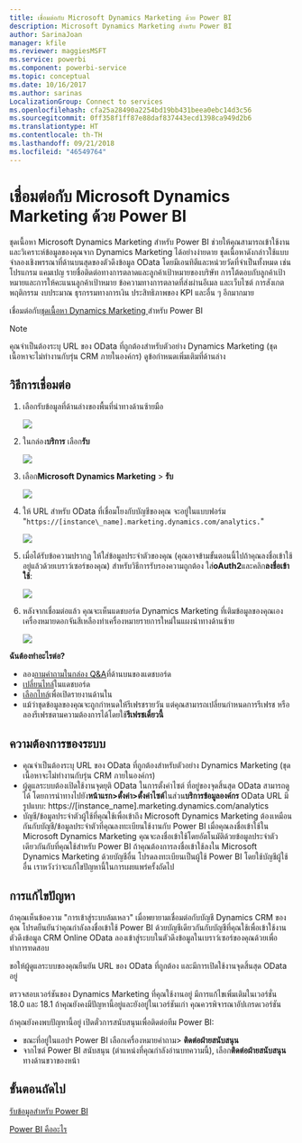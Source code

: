 ```yaml
---
title: เชื่อมต่อกับ Microsoft Dynamics Marketing ด้วย Power BI
description: Microsoft Dynamics Marketing สำหรับ Power BI
author: SarinaJoan
manager: kfile
ms.reviewer: maggiesMSFT
ms.service: powerbi
ms.component: powerbi-service
ms.topic: conceptual
ms.date: 10/16/2017
ms.author: sarinas
LocalizationGroup: Connect to services
ms.openlocfilehash: cfa25a28490a2254bd19bb431beea0ebc14d3c56
ms.sourcegitcommit: 0ff358f1ff87e88daf837443ecd1398ca949d2b6
ms.translationtype: HT
ms.contentlocale: th-TH
ms.lasthandoff: 09/21/2018
ms.locfileid: "46549764"
---
```

# <a name="connect-to-microsoft-dynamics-marketing-with-power-bi"></a>เชื่อมต่อกับ Microsoft Dynamics Marketing ด้วย Power BI
ชุดเนื้อหา Microsoft Dynamics Marketing สำหรับ Power BI ช่วยให้คุณสามารถเข้าใช้งานและวิเคราะห์ข้อมูลของคุณจาก Dynamics Marketing ได้อย่างง่ายดาย ชุดเนื้อหาดังกล่าวใช้แบบจำลองเชิงพรรณาที่ด้านบนสุดของตัวดึงข้อมูล OData โดยมีเอนทิตีและหน่วยวัดที่จำเป็นทั้งหมด เช่น โปรแกรม แคมเปญ รายชื่อติดต่อทางการตลาดและลูกค้าเป้าหมายของบริษัท การโต้ตอบกับลูกค้าเป้าหมายและการให้คะแนนลูกค้าเป้าหมาย ข้อความทางการตลาดที่ส่งผ่านอีเมล และเว็บไซต์ การสังเกตพฤติกรรม งบประมาณ ธุรกรรมทางการเงิน ประสิทธิภาพของ KPI และอื่น ๆ อีกมากมาย 

เชื่อมต่อกับ[ชุดเนื้อหา Dynamics Marketing ](https://app.powerbi.com/getdata/services/microsoft-dynamics-marketing)สำหรับ Power BI

>[!NOTE]
>คุณจำเป็นต้องระบุ URL ของ OData ที่ถูกต้องสำหรับตัวอย่าง Dynamics Marketing (ชุดเนื้อหาจะไม่ทำงานกับรุ่น CRM ภายในองค์กร) ดูข้อกำหนดเพิ่มเติมที่ด้านล่าง

## <a name="how-to-connect"></a>วิธีการเชื่อมต่อ
1. เลือกรับข้อมูลที่ด้านล่างของพื้นที่นำทางด้านซ้ายมือ
   
   ![](media/service-connect-to-microsoft-dynamics-marketing/pbi_getdata.png) 
2. ในกล่อง**บริการ** เลือก**รับ**
   
   ![](media/service-connect-to-microsoft-dynamics-marketing/pbi_getservices.png) 
3. เลือก**Microsoft Dynamics Marketing** \> **รับ**
   
   ![](media/service-connect-to-microsoft-dynamics-marketing/mdmarketing.png)
4. ให้ URL สำหรับ OData ที่เชื่อมโยงกับบัญชีของคุณ  จะอยู่ในแบบฟอร์ม "`https://[instance\_name].marketing.dynamics.com/analytics.`"
   
   ![](media/service-connect-to-microsoft-dynamics-marketing/pbi_dynmktgserviceurl.png)
5. เมื่อได้รับข้อความปรากฏ ให้ใส่ข้อมูลประจำตัวของคุณ (คุณอาจข้ามขั้นตอนนี้ไปถ้าคุณลงชื่อเข้าใช้อยู่แล้วด้วยเบราว์เซอร์ของคุณ) สำหรับวิธีการรับรองความถูกต้อง ใส่**oAuth2**และคลิก**ลงชื่อเข้าใช้**:
   
   ![](media/service-connect-to-microsoft-dynamics-marketing/pbi_dynammktgoauth2.png)
6. หลังจากเชื่อมต่อแล้ว คุณจะเห็นแดชบอร์ด Dynamics Marketing ที่เติมข้อมูลของคุณเอง เครื่องหมายดอกจันสีเหลืองทำเครื่องหมายรายการใหม่ในแผงนำทางด้านซ้าย
   
   ![](media/service-connect-to-microsoft-dynamics-marketing/pbi_dynammktgnewdash.png)

**ฉันต้องทำอะไรต่อ?**

* ลอง[ถามคำถามในกล่อง Q&A](consumer/end-user-q-and-a.md)ที่ด้านบนของแดชบอร์ด
* [เปลี่ยนไทล์](service-dashboard-edit-tile.md)ในแดชบอร์ด
* [เลือกไทล์](consumer/end-user-tiles.md)เพื่อเปิดรายงานด้านใน
* แม้ว่าชุดข้อมูลของคุณจะถูกกำหนดให้รีเฟรชรายวัน แต่คุณสามารถเปลี่ยนกำหนดการรีเฟรช หรือลองรีเฟรชตามความต้องการได้โดยใช้**รีเฟรชเดี๋ยวนี้**

## <a name="system-requirements"></a>ความต้องการของระบบ
* คุณจำเป็นต้องระบุ URL ของ OData ที่ถูกต้องสำหรับตัวอย่าง Dynamics Marketing (ชุดเนื้อหาจะไม่ทำงานกับรุ่น CRM ภายในองค์กร)  
* ผู้ดูแลระบบต้องเปิดใช้งานจุดยุติ OData ในการตั้งค่าไซต์ ที่อยู่ของจุดสิ้นสุด OData สามารถดูได้ โดยการนำทางไปยัง**หน้าแรก\>ตั้งค่า\>ตั้งค่าไซต์**ในส่วน**บริการข้อมูลองค์กร**  OData URL มีรูปแบบ: https://[instance\_name].marketing.dynamics.com/analytics  
* บัญชี/ข้อมูลประจำตัวผู้ใช้ที่คุณใช้เพื่อเข้าถึง Microsoft Dynamics Marketing ต้องเหมือนกันกับบัญชี/ข้อมูลประจำตัวที่คุณลงทะเบียนใช้งานกับ Power BI เมื่อคุณลงชื่อเข้าใช้ใน Microsoft Dynamics Marketing คุณจะลงชื่อเข้าใช้โดยอัตโนมัติด้วยข้อมูลประจำตัวเดียวกันกับที่คุณใช้สำหรับ Power BI ถ้าคุณต้องการลงชื่อเข้าใช้ลงใน Microsoft Dynamics Marketing ด้วยบัญชีอื่น โปรดลงทะเบียนเป็นผู้ใช้ Power BI โดยใช้บัญชีผู้ใช้อื่น เราหวังว่าจะแก้ไขปัญหานี้ในการเผยแพร่ครั้งถัดไป   

## <a name="troubleshooting"></a>การแก้ไขปัญหา
ถ้าคุณเห็นข้อความ "การเข้าสู่ระบบล้มเหลว" เมื่อพยายามเชื่อมต่อกับบัญชี Dynamics CRM ของคุณ โปรดยืนยันว่าคุณกำลังลงชื่อเข้าใช้ Power BI ด้วยบัญชีเดียวกันกับบัญชีที่คุณใช้เพื่อเข้าใช้งานตัวดึงข้อมูล CRM Online OData ลองเข้าสู่ระบบในตัวดึงข้อมูลในเบราว์เซอร์ของคุณด้วยเพื่อทำการทดสอบ

ขอให้ผู้ดูแลระบบของคุณยืนยัน URL ของ OData ที่ถูกต้อง และมีการเปิดใช้งานจุดสิ้นสุด OData อยู่

ตรวจสอบเวอร์ชันของ Dynamics Marketing ที่คุณใช้งานอยู่ มีการแก้ไขเพิ่มเติมในเวอร์ชั่น 18.0 และ 18.1 ถ้าคุณยังคงมีปัญหานี้อยู่และยังอยู่ในเวอร์ชันเก่า คุณควรพิจารณาอัปเกรดเวอร์ชัน

ถ้าคุณยังคงพบปัญหานี้อยู่ เปิดตั๋วการสนับสนุนเพื่อติดต่อทีม Power BI:

* ขณะที่อยู่ในแอปฯ Power BI เลือกเครื่องหมายคำถาม\> **ติดต่อฝ่ายสนับสนุน**
* จากไซต์ Power BI สนับสนุน (ตำแหน่งที่คุณกำลังอ่านบทความนี้), เลือก**ติดต่อฝ่ายสนับสนุน**ทางด้านขวาของหน้า

## <a name="next-steps"></a>ขั้นตอนถัดไป
[รับข้อมูลสำหรับ Power BI](service-get-data.md)

[Power BI คืออะไร](power-bi-overview.md)

